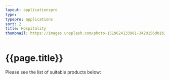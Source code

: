 ```yaml
---
layout: applicationspro
type: 
typepro: applications
sort: 2
title: Hospitality
thumbnail: https://images.unsplash.com/photo-1519624133901-3420156d01b2?ixlib=rb-4.0.3&ixid=MnwxMjA3fDB8MHxwaG90by1wYWdlfHx8fGVufDB8fHx8&auto=format&fit=crop&w=2832&q=80
---
```

# {{page.title}}

Please see the list of suitable products below: